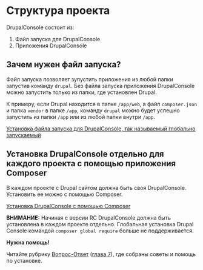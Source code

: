 # Структура проекта

DrupalConsole состоит из:

1. Файл запуска для DrupalConsole
2. Приложения DrupalConsole

## Зачем нужен файл запуска?

Файл запуска позволяет зупустить приложения из любой папки запустив команду `drupal`.
Без файла запуска приложения DrupalConsole можно запустить только из папки, где установлен Drupal.

К примеру, если Drupal находится в папке `/app/web`, а файл `composer.json` и папка `vendor` в папке `/app`, команду `drupal` можно будет успешно запустить из папки `/app` или из любой папки внутри `/app`.

[Установка файла запуска для DrupalConsole, так называемый глобально запускаемый](launcher)

## Установка DrupalConsole отдельно для каждого проекта с помощью приложения Composer

В каждом проекте с Drupal сайтом должна быть своя DrupalConsole. Установить ее можно с помощью Composer.

[Установка DrupalConsole с помощью Composer](composer) 

**ВНИМАНИЕ:** Начиная с версии RC DrupalConsole должна быть установлена в каждом проекте отдельно. Глобальная установка Drupal Console командой `composer global require` больше не поддерживается.

**Нужна помощь!**

Читайте рубрику [Вопрос-Ответ](../drupal_console_faq/installation-problems.md) ([глава 7](../SUMMARY.md)), где собраны советы и помощь по установке.
